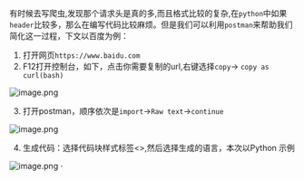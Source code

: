 有时候去写爬虫,发现那个请求头是真的多,而且格式比较的复杂,在`python`中如果`header`比较多，那么在编写代码比较麻烦。但是我们可以利用`postman`来帮助我们简化这一过程，下文以百度为例：

1. 打开网页`https://www.baidu.com`
1. F12打开控制台，如下，点击你需要复制的url,右键选择`copy`-> `copy as curl(bash)`

![image.png](https://cdn.nlark.com/yuque/0/2022/png/1385618/1653978528822-ade2b29d-cc6b-48c2-9278-ca0cf09ae185.png#clientId=uc2df7650-f622-4&crop=0&crop=0&crop=1&crop=1&from=paste&height=853&id=u5753d50f&margin=%5Bobject%20Object%5D&name=image.png&originHeight=853&originWidth=1697&originalType=binary&ratio=1&rotation=0&showTitle=false&size=101022&status=done&style=none&taskId=u1f885c7e-bafc-40f1-9314-c492295b567&title=&width=1697)

3. 打开postman，顺序依次是`import`->`Raw text`->`continue`

![image.png](https://cdn.nlark.com/yuque/0/2022/png/1385618/1653978377653-1ff3520d-c734-4103-aef9-2ebb2bc2c5fa.png#clientId=uc2df7650-f622-4&crop=0&crop=0&crop=1&crop=1&from=paste&height=804&id=uae75ac7f&margin=%5Bobject%20Object%5D&name=image.png&originHeight=804&originWidth=1634&originalType=binary&ratio=1&rotation=0&showTitle=false&size=91254&status=done&style=none&taskId=u8431e891-789e-46cd-b8e5-bcd422b4520&title=&width=1634)

4. 生成代码：选择代码块样式标签<>,然后选择生成的语言，本次以Python 示例

![image.png](https://cdn.nlark.com/yuque/0/2022/png/1385618/1653978735561-c2c45c54-efa0-4a57-a88a-0d2e2df5445e.png#clientId=uc2df7650-f622-4&crop=0&crop=0&crop=1&crop=1&from=paste&height=803&id=u108ee65b&margin=%5Bobject%20Object%5D&name=image.png&originHeight=803&originWidth=1539&originalType=binary&ratio=1&rotation=0&showTitle=false&size=110868&status=done&style=none&taskId=ud356ddfa-5174-4f14-ab8f-9beb4183d74&title=&width=1539)
·
